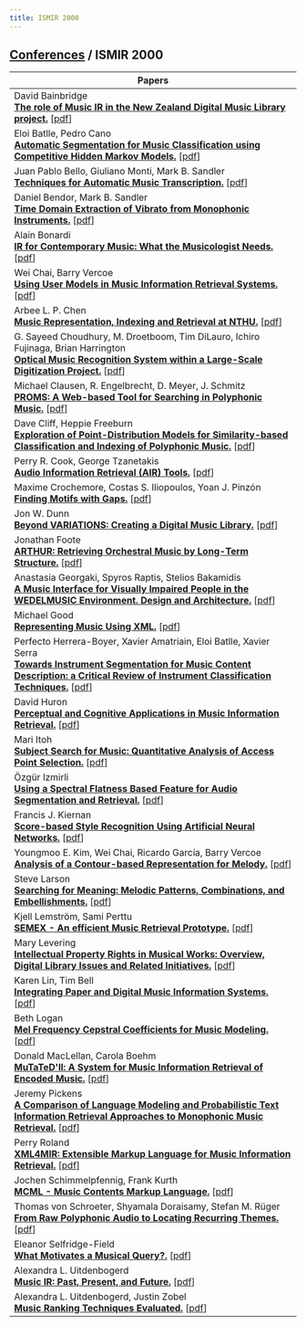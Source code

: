 ```yaml
---
title: ISMIR 2000
---
```


## [Conferences]({{site.base_url}}/conferences) / ISMIR 2000

| Papers |
| --- |
|David Bainbridge<br>**[The role of Music IR in the New Zealand Digital Music Library project.](https://doi.org/10.5281/zenodo.1416260)** [[pdf](https://zenodo.org/record/1416260/files/Bainbridge00.pdf)]|
|Eloi Batlle, Pedro Cano<br>**[Automatic Segmentation for Music Classification using Competitive Hidden Markov Models.](https://doi.org/10.5281/zenodo.1416764)** [[pdf](https://zenodo.org/record/1416764/files/BatlleC00.pdf)]|
|Juan Pablo Bello, Giuliano Monti, Mark B. Sandler<br>**[Techniques for Automatic Music Transcription.](https://doi.org/10.5281/zenodo.1414872)** [[pdf](https://zenodo.org/record/1414872/files/BelloMS00.pdf)]|
|Daniel Bendor, Mark B. Sandler<br>**[Time Domain Extraction of Vibrato from Monophonic Instruments.](https://doi.org/10.5281/zenodo.1416810)** [[pdf](https://zenodo.org/record/1416810/files/BendorS00.pdf)]|
|Alain Bonardi<br>**[IR for Contemporary Music: What the Musicologist Needs.](https://doi.org/10.5281/zenodo.1415912)** [[pdf](https://zenodo.org/record/1415912/files/Bonardi00.pdf)]|
|Wei Chai, Barry Vercoe<br>**[Using User Models in Music Information Retrieval Systems.](https://doi.org/10.5281/zenodo.1415898)** [[pdf](https://zenodo.org/record/1415898/files/ChaiV00.pdf)]|
|Arbee L. P. Chen<br>**[Music Representation, Indexing and Retrieval at NTHU.](https://doi.org/10.5281/zenodo.1417981)** [[pdf](https://zenodo.org/record/1417981/files/Chen00.pdf)]|
|G. Sayeed Choudhury, M. Droetboom, Tim DiLauro, Ichiro Fujinaga, Brian Harrington<br>**[Optical Music Recognition System within a Large-Scale Digitization Project.](https://doi.org/10.5281/zenodo.1415730)** [[pdf](https://zenodo.org/record/1415730/files/ChoudhuryDDFH00.pdf)]|
|Michael Clausen, R. Engelbrecht, D. Meyer, J. Schmitz<br>**[PROMS: A Web-based Tool for Searching in Polyphonic Music.](https://doi.org/10.5281/zenodo.1417139)** [[pdf](https://zenodo.org/record/1417139/files/ClausenEMS00.pdf)]|
|Dave Cliff, Heppie Freeburn<br>**[Exploration of Point-Distribution Models for Similarity-based Classification and Indexing of Polyphonic Music.](https://doi.org/10.5281/zenodo.1416572)** [[pdf](https://zenodo.org/record/1416572/files/CliffF00.pdf)]|
|Perry R. Cook, George Tzanetakis<br>**[Audio Information Retrieval (AIR) Tools.](https://doi.org/10.5281/zenodo.1416716)** [[pdf](https://zenodo.org/record/1416716/files/CookT00.pdf)]|
|Maxime Crochemore, Costas S. Iliopoulos, Yoan J. Pinzón<br>**[Finding Motifs with Gaps.](https://doi.org/10.5281/zenodo.1415986)** [[pdf](https://zenodo.org/record/1415986/files/CrochemoreIP00.pdf)]|
|Jon W. Dunn<br>**[Beyond VARIATIONS: Creating a Digital Music Library.](https://doi.org/10.5281/zenodo.1415148)** [[pdf](https://zenodo.org/record/1415148/files/Dunn00.pdf)]|
|Jonathan Foote<br>**[ARTHUR: Retrieving Orchestral Music by Long-Term Structure.](https://doi.org/10.5281/zenodo.1416644)** [[pdf](https://zenodo.org/record/1416644/files/Foote00.pdf)]|
|Anastasia Georgaki, Spyros Raptis, Stelios Bakamidis<br>**[A Music Interface for Visually Impaired People in the WEDELMUSIC Environment. Design and Architecture.](https://doi.org/10.5281/zenodo.1417291)** [[pdf](https://zenodo.org/record/1417291/files/GeorgakiRB00.pdf)]|
|Michael Good<br>**[Representing Music Using XML.](https://doi.org/10.5281/zenodo.1415032)** [[pdf](https://zenodo.org/record/1415032/files/Good00.pdf)]|
|Perfecto Herrera-Boyer, Xavier Amatriain, Eloi Batlle, Xavier Serra<br>**[Towards Instrument Segmentation for Music Content Description: a Critical Review of Instrument Classification Techniques.](https://doi.org/10.5281/zenodo.1416768)** [[pdf](https://zenodo.org/record/1416768/files/Herrera-BoyerABS00.pdf)]|
|David Huron<br>**[Perceptual and Cognitive Applications in Music Information Retrieval.](https://doi.org/10.5281/zenodo.1414794)** [[pdf](https://zenodo.org/record/1414794/files/Huron00.pdf)]|
|Mari Itoh<br>**[Subject Search for Music: Quantitative Analysis of Access Point Selection.](https://doi.org/10.5281/zenodo.1414950)** [[pdf](https://zenodo.org/record/1414950/files/Itoh00.pdf)]|
|Özgür Izmirli<br>**[Using a Spectral Flatness Based Feature for Audio Segmentation and Retrieval.](https://doi.org/10.5281/zenodo.1416438)** [[pdf](https://zenodo.org/record/1416438/files/Izmirli00.pdf)]|
|Francis J. Kiernan<br>**[Score-based Style Recognition Using Artificial Neural Networks.](https://doi.org/10.5281/zenodo.1416626)** [[pdf](https://zenodo.org/record/1416626/files/Kiernan00.pdf)]|
|Youngmoo E. Kim, Wei Chai, Ricardo García, Barry Vercoe<br>**[Analysis of a Contour-based Representation for Melody.](https://doi.org/10.5281/zenodo.1416760)** [[pdf](https://zenodo.org/record/1416760/files/KimCGV00.pdf)]|
|Steve Larson<br>**[Searching for Meaning: Melodic Patterns, Combinations, and Embellishments.](https://doi.org/10.5281/zenodo.1415738)** [[pdf](https://zenodo.org/record/1415738/files/Larson00.pdf)]|
|Kjell Lemström, Sami Perttu<br>**[SEMEX - An efficient Music Retrieval Prototype.](https://doi.org/10.5281/zenodo.1415908)** [[pdf](https://zenodo.org/record/1415908/files/LemstromP00.pdf)]|
|Mary Levering<br>**[Intellectual Property Rights in Musical Works: Overview, Digital Library Issues and Related Initiatives.](https://doi.org/10.5281/zenodo.1416786)** [[pdf](https://zenodo.org/record/1416786/files/Levering00.pdf)]|
|Karen Lin, Tim Bell<br>**[Integrating Paper and Digital Music Information Systems.](https://doi.org/10.5281/zenodo.1416544)** [[pdf](https://zenodo.org/record/1416544/files/LinB00.pdf)]|
|Beth Logan<br>**[Mel Frequency Cepstral Coefficients for Music Modeling.](https://doi.org/10.5281/zenodo.1416444)** [[pdf](https://zenodo.org/record/1416444/files/Logan00.pdf)]|
|Donald MacLellan, Carola Boehm<br>**[MuTaTeD'll: A System for Music Information Retrieval of Encoded Music.](https://doi.org/10.5281/zenodo.1417755)** [[pdf](https://zenodo.org/record/1417755/files/MacLellanB00.pdf)]|
|Jeremy Pickens<br>**[A Comparison of Language Modeling and Probabilistic Text Information Retrieval Approaches to Monophonic Music Retrieval.](https://doi.org/10.5281/zenodo.1415100)** [[pdf](https://zenodo.org/record/1415100/files/Pickens00.pdf)]|
|Perry Roland<br>**[XML4MIR: Extensible Markup Language for Music Information Retrieval.](https://doi.org/10.5281/zenodo.1417167)** [[pdf](https://zenodo.org/record/1417167/files/Roland00.pdf)]|
|Jochen Schimmelpfennig, Frank Kurth<br>**[MCML - Music Contents Markup Language.](https://doi.org/10.5281/zenodo.1415526)** [[pdf](https://zenodo.org/record/1415526/files/SchimmelpfennigK00.pdf)]|
|Thomas von Schroeter, Shyamala Doraisamy, Stefan M. Rüger<br>**[From Raw Polyphonic Audio to Locating Recurring Themes.](https://doi.org/10.5281/zenodo.1416124)** [[pdf](https://zenodo.org/record/1416124/files/SchroeterDR00.pdf)]|
|Eleanor Selfridge-Field<br>**[What Motivates a Musical Query?.](https://doi.org/10.5281/zenodo.1415970)** [[pdf](https://zenodo.org/record/1415970/files/Selfridge-Field00.pdf)]|
|Alexandra L. Uitdenbogerd<br>**[Music IR: Past, Present, and Future.](https://doi.org/10.5281/zenodo.1417545)** [[pdf](https://zenodo.org/record/1417545/files/Uitdenbogerd00.pdf)]|
|Alexandra L. Uitdenbogerd, Justin Zobel<br>**[Music Ranking Techniques Evaluated.](https://doi.org/10.5281/zenodo.1414990)** [[pdf](https://zenodo.org/record/1414990/files/UitdenbogerdZ00.pdf)]|